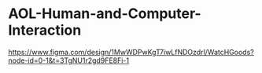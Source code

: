 # AOL-Human-and-Computer-Interaction

https://www.figma.com/design/1MwWDPwKgT7iwLfNDOzdrl/WatcHGoods?node-id=0-1&t=3TgNU1r2gd9FE8Fi-1
